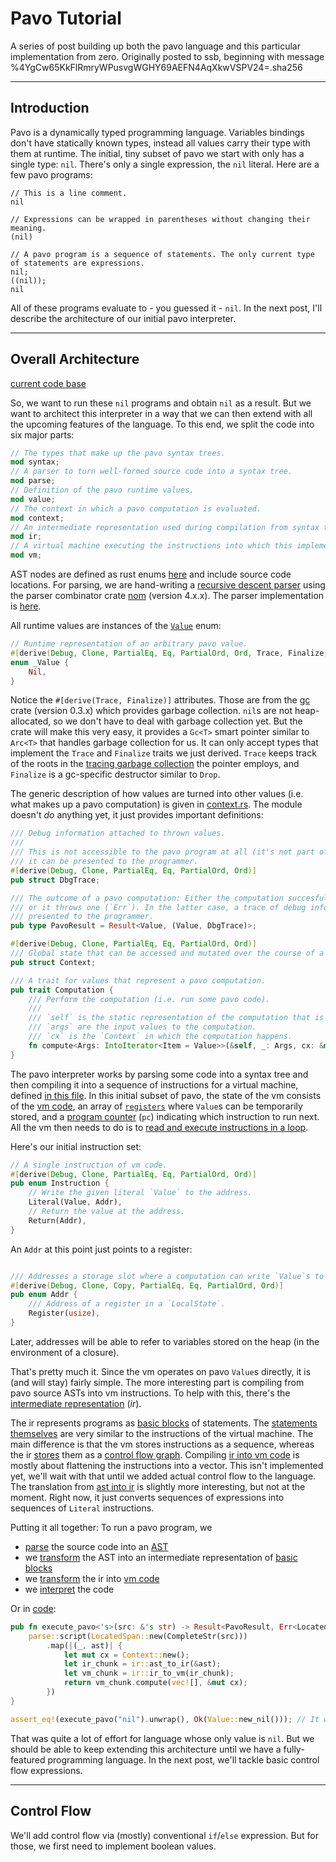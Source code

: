 # Pavo Tutorial

A series of post building up both the pavo language and this particular implementation from zero. Originally posted to ssb, beginning with message %4YgCw65KkFlRmryWPusvgWGHY69AEFN4AqXkwVSPV24=.sha256

---

## Introduction

Pavo is a dynamically typed programming language. Variables bindings don't have statically known types, instead all values carry their type with them at runtime. The initial, tiny subset of pavo we start with only has a single type: `nil`. There's only a single expression, the `nil` literal. Here are a few pavo programs:

```pavo
// This is a line comment.
nil
```

```pavo
// Expressions can be wrapped in parentheses without changing their meaning.
(nil)
```

```pavo
// A pavo program is a sequence of statements. The only current type of statements are expressions.
nil;
((nil));
nil
```

All of these programs evaluate to - you guessed it - `nil`. In the next post, I'll describe the architecture of our initial pavo interpreter.

---

## Overall Architecture

[current code base](https://github.com/AljoschaMeyer/pavo-rs/tree/1c53f9db61bc9fc2b775a8263e3aaaa3467fb4fc)

So, we want to run these `nil` programs and obtain `nil` as a result. But we want to architect this interpreter in a way that we can then extend with all the upcoming features of the language. To this end, we split the code into six major parts:

```rust
// The types that make up the pavo syntax trees.
mod syntax;
// A parser to turn well-formed source code into a syntax tree.
mod parse;
// Definition of the pavo runtime values.
mod value;
// The context in which a pavo computation is evaluated.
mod context;
// An intermediate representation used during compilation from syntax trees into executable vm code.
mod ir;
// A virtual machine executing the instructions into which this implementation compiles pavo code.
mod vm;
```

AST nodes are defined as rust enums [here](https://github.com/AljoschaMeyer/pavo-rs/blob/1c53f9db61bc9fc2b775a8263e3aaaa3467fb4fc/src/syntax.rs) and include source code locations. For parsing, we are hand-writing a [recursive descent parser](https://en.wikipedia.org/wiki/Recursive_descent_parser) using the parser combinator crate [nom](https://crates.io/crates/nom) (version 4.x.x). The parser implementation is [here](https://github.com/AljoschaMeyer/pavo-rs/blob/1c53f9db61bc9fc2b775a8263e3aaaa3467fb4fc/src/parse.rs).

All runtime values are instances of the [`Value`](https://github.com/AljoschaMeyer/pavo-rs/blob/1c53f9db61bc9fc2b775a8263e3aaaa3467fb4fc/src/value.rs) enum:

```rust
// Runtime representation of an arbitrary pavo value.
#[derive(Debug, Clone, PartialEq, Eq, PartialOrd, Ord, Trace, Finalize)]
enum _Value {
    Nil,
}
```

Notice the `#[derive(Trace, Finalize)]` attributes. Those are from the [gc](https://crates.io/crates/gc) crate (version 0.3.x) which provides garbage collection. `nil`s are not heap-allocated, so we don't have to deal with garbage collection yet. But the crate will make this very easy, it provides a `Gc<T>` smart pointer similar to `Arc<T>` that handles garbage collection for us. It can only accept types that implement the `Trace` and `Finalize` traits we just derived. `Trace` keeps track of the roots in the [tracing garbage collection](https://en.wikipedia.org/wiki/Tracing_garbage_collection) the pointer employs, and `Finalize` is a gc-specific destructor similar to `Drop`.

The generic description of how values are turned into other values (i.e. what makes up a pavo computation) is given in [context.rs](https://github.com/AljoschaMeyer/pavo-rs/blob/1c53f9db61bc9fc2b775a8263e3aaaa3467fb4fc/src/context.rs). The module doesn't *do* anything yet, it just provides important definitions:

```rust
/// Debug information attached to thrown values.
///
/// This is not accessible to the pavo program at all (it's not part of the language semantics), but
/// it can be presented to the programmer.
#[derive(Debug, Clone, PartialEq, Eq, PartialOrd, Ord)]
pub struct DbgTrace;

/// The outcome of a pavo computation: Either the computation succesfully produces a `Value` (`Ok`),
/// or it throws one (`Err`). In the latter case, a trace of debug information is attached, to be
/// presented to the programmer.
pub type PavoResult = Result<Value, (Value, DbgTrace)>;

#[derive(Debug, Clone, PartialEq, Eq, PartialOrd, Ord)]
/// Global state that can be accessed and mutated over the course of a pavo computation.
pub struct Context;

/// A trait for values that represent a pavo computation.
pub trait Computation {
    /// Perform the computation (i.e. run some pavo code).
    ///
    /// `self` is the static representation of the computation that is executed.
    /// `args` are the input values to the computation.
    /// `cx` is the `Context` in which the computation happens.
    fn compute<Args: IntoIterator<Item = Value>>(&self, _: Args, cx: &mut Context) -> PavoResult;
}
```

The pavo interpreter works by parsing some code into a syntax tree and then compiling it into a sequence of instructions for a virtual machine, defined [in this file](https://github.com/AljoschaMeyer/pavo-rs/blob/1c53f9db61bc9fc2b775a8263e3aaaa3467fb4fc/src/vm.rs). In this initial subset of pavo, the state of the vm consists of the [vm code](https://github.com/AljoschaMeyer/pavo-rs/blob/1c53f9db61bc9fc2b775a8263e3aaaa3467fb4fc/src/vm.rs#L16), an array of [`registers`](https://github.com/AljoschaMeyer/pavo-rs/blob/1c53f9db61bc9fc2b775a8263e3aaaa3467fb4fc/src/vm.rs#L37) where `Value`s can be temporarily stored, and a [program counter](https://github.com/AljoschaMeyer/pavo-rs/blob/1c53f9db61bc9fc2b775a8263e3aaaa3467fb4fc/src/vm.rs#L35) (`pc`) indicating which instruction to run next. All the vm then needs to do is to [read and execute instructions in a loop](https://github.com/AljoschaMeyer/pavo-rs/blob/1c53f9db61bc9fc2b775a8263e3aaaa3467fb4fc/src/vm.rs#L106).

Here's our initial instruction set:

```rust
// A single instruction of vm code.
#[derive(Debug, Clone, PartialEq, Eq, PartialOrd, Ord)]
pub enum Instruction {
    // Write the given literal `Value` to the address.
    Literal(Value, Addr),
    // Return the value at the address.
    Return(Addr),
}
```

An `Addr` at this point just points to a register:

```rust

/// Addresses a storage slot where a computation can write `Value`s to (or from where to read them).
#[derive(Debug, Clone, Copy, PartialEq, Eq, PartialOrd, Ord)]
pub enum Addr {
    /// Address of a register in a `LocalState`.
    Register(usize),
}
```

Later, addresses will be able to refer to variables stored on the heap (in the environment of a closure).

That's pretty much it. Since the vm operates on pavo `Value`s directly, it is (and will stay) fairly simple. The more interesting part is compiling from pavo source ASTs into vm instructions. To help with this, there's the [intermediate representation](https://github.com/AljoschaMeyer/pavo-rs/blob/1c53f9db61bc9fc2b775a8263e3aaaa3467fb4fc/src/ir.rs) (*ir*).

The ir represents programs as [basic blocks](https://en.wikipedia.org/wiki/Basic_block) of statements. The [statements themselves](https://github.com/AljoschaMeyer/pavo-rs/blob/1c53f9db61bc9fc2b775a8263e3aaaa3467fb4fc/src/ir.rs#L44) are very similar to the instructions of the virtual machine. The main difference is that the vm stores instructions as a sequence, whereas the ir [stores](https://github.com/AljoschaMeyer/pavo-rs/blob/1c53f9db61bc9fc2b775a8263e3aaaa3467fb4fc/src/ir.rs#L16) them as a [control flow graph](https://en.wikipedia.org/wiki/Control-flow_graph). Compiling [ir into vm code](https://github.com/AljoschaMeyer/pavo-rs/blob/1c53f9db61bc9fc2b775a8263e3aaaa3467fb4fc/src/ir.rs#L71) is mostly about flattening the instructions into a vector. This isn't implemented yet, we'll wait with that until we added actual control flow to the language. The translation from [ast into ir](https://github.com/AljoschaMeyer/pavo-rs/blob/1c53f9db61bc9fc2b775a8263e3aaaa3467fb4fc/src/ir.rs#L52) is slightly more interesting, but not at the moment. Right now, it just converts sequences of expressions into sequences of `Literal` instructions.

Putting it all together: To run a pavo program, we

- [parse](https://github.com/AljoschaMeyer/pavo-rs/blob/1c53f9db61bc9fc2b775a8263e3aaaa3467fb4fc/src/parse.rs#L94) the source code into an [AST](https://github.com/AljoschaMeyer/pavo-rs/blob/1c53f9db61bc9fc2b775a8263e3aaaa3467fb4fc/src/syntax.rs)
- we [transform](https://github.com/AljoschaMeyer/pavo-rs/blob/1c53f9db61bc9fc2b775a8263e3aaaa3467fb4fc/src/ir.rs#L52) the AST into an intermediate representation of [basic blocks](https://github.com/AljoschaMeyer/pavo-rs/blob/1c53f9db61bc9fc2b775a8263e3aaaa3467fb4fc/src/ir.rs#L17)
- we [transform](https://github.com/AljoschaMeyer/pavo-rs/blob/1c53f9db61bc9fc2b775a8263e3aaaa3467fb4fc/src/ir.rs#L71) the ir into [vm code](https://github.com/AljoschaMeyer/pavo-rs/blob/1c53f9db61bc9fc2b775a8263e3aaaa3467fb4fc/src/vm.rs#L14)
- we [interpret](https://github.com/AljoschaMeyer/pavo-rs/blob/1c53f9db61bc9fc2b775a8263e3aaaa3467fb4fc/src/vm.rs#L103) the code

Or in [code](https://github.com/AljoschaMeyer/pavo-rs/blob/1c53f9db61bc9fc2b775a8263e3aaaa3467fb4fc/src/lib.rs#L19):

```rust
pub fn execute_pavo<'s>(src: &'s str) -> Result<PavoResult, Err<LocatedSpan<CompleteStr<'s>>>> {
    parse::script(LocatedSpan::new(CompleteStr(src)))
        .map(|(_, ast)| {
            let mut cx = Context::new();
            let ir_chunk = ir::ast_to_ir(&ast);
            let vm_chunk = ir::ir_to_vm(ir_chunk);
            return vm_chunk.compute(vec![], &mut cx);
        })
}

assert_eq!(execute_pavo("nil").unwrap(), Ok(Value::new_nil())); // It works!
```

That was quite a lot of effort for language whose only value is `nil`. But we should be able to keep extending this architecture until we have a fully-featured programming language. In the next post, we'll tackle basic control flow expressions.

---

## Control Flow

We'll add control flow via (mostly) conventional `if`/`else` expression. But for those, we first need to implement boolean values.
